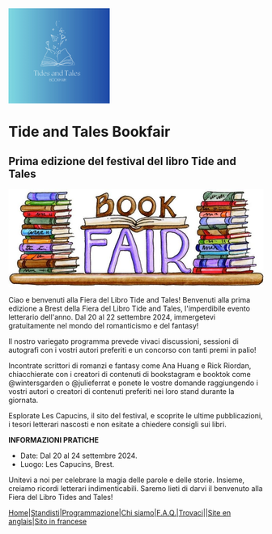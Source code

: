 <img align="center" src="../image/IMG0455.jpg" width=200/>

# Tide and Tales Bookfair
## Prima edizione del festival del libro Tide and Tales

![Bookfair](../image/bookfair.jpg) 


Ciao e benvenuti alla Fiera del Libro Tide and Tales! Benvenuti alla prima edizione a Brest della Fiera del Libro Tide and Tales, l'imperdibile evento letterario dell'anno. Dal 20 al 22 settembre 2024, immergetevi gratuitamente nel mondo del romanticismo e del fantasy! 
 

Il nostro variegato programma prevede vivaci discussioni, sessioni di autografi con i vostri autori preferiti e un concorso con tanti premi in palio!

Incontrate scrittori di romanzi e fantasy come Ana Huang e Rick Riordan, chiacchierate con i creatori di contenuti di bookstagram e booktok come @wintersgarden o @julieferrat e ponete le vostre domande raggiungendo i vostri autori o creatori di contenuti preferiti nei loro stand durante la giornata.

Esplorate Les Capucins, il sito del festival, e scoprite le ultime pubblicazioni, i tesori letterari nascosti e non esitate a chiedere consigli sui libri.

**INFORMAZIONI PRATICHE**

* Date: Dal 20 al 24 settembre 2024.
* Luogo: Les Capucins, Brest.


Unitevi a noi per celebrare la magia delle parole e delle storie. Insieme, creiamo ricordi letterari indimenticabili. Saremo lieti di darvi il benvenuto alla Fiera del Libro Tides and Tales!


[Home](index.md)|[Standisti](Exposants.md)|[Programmazione](Programmation.md)|[Chi siamo](Aboutus.md)|[F.A.Q.](Questions.md)|[Trovaci](Whereto.md)||[Site en anglais](../en/Programming.md)|[Sito in francese](../fr/index.md)
